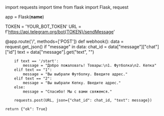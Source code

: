 import requests
import time
from flask import Flask, request

app = Flask(__name__)

TOKEN = 'YOUR_BOT_TOKEN'
URL = f'https://api.telegram.org/bot{TOKEN}/sendMessage'

@app.route('/', methods=['POST'])
def webhook():
    data = request.get_json()
    if "message" in data:
        chat_id = data["message"]["chat"]["id"]
        text = data["message"].get("text", "")

        if text == '/start':
            message = "Добро пожаловать! Товары:\n1. Футболка\n2. Кепка"
        elif text == "1":
            message = "Вы выбрали Футболку. Введите адрес."
        elif text == "2":
            message = "Вы выбрали Кепку. Введите адрес."
        else:
            message = "Спасибо! Мы с вами свяжемся."

        requests.post(URL, json={"chat_id": chat_id, "text": message})

    return {"ok": True}
